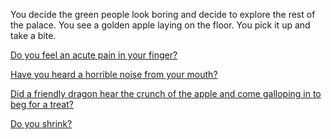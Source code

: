 You decide the green people look boring and decide to explore the rest of the palace.
You see a golden apple laying on the floor.
You pick it up and take a bite.

[Do you feel an acute pain in your finger?](acute-pain/acute-pain.md)

[Have you heard a horrible noise from your mouth?](horrible-noise/horrible-noise.md)

[Did a friendly dragon hear the crunch of the apple and come galloping in to beg
for a treat?](friendly-dragon/friendly-dragon.md)

[Do you shrink?](shrink/shrink.md)
